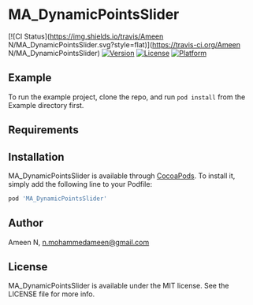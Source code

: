 # MA_DynamicPointsSlider

[![CI Status](https://img.shields.io/travis/Ameen N/MA_DynamicPointsSlider.svg?style=flat)](https://travis-ci.org/Ameen N/MA_DynamicPointsSlider)
[![Version](https://img.shields.io/cocoapods/v/MA_DynamicPointsSlider.svg?style=flat)](https://cocoapods.org/pods/MA_DynamicPointsSlider)
[![License](https://img.shields.io/cocoapods/l/MA_DynamicPointsSlider.svg?style=flat)](https://cocoapods.org/pods/MA_DynamicPointsSlider)
[![Platform](https://img.shields.io/cocoapods/p/MA_DynamicPointsSlider.svg?style=flat)](https://cocoapods.org/pods/MA_DynamicPointsSlider)

## Example

To run the example project, clone the repo, and run `pod install` from the Example directory first.

## Requirements

## Installation

MA_DynamicPointsSlider is available through [CocoaPods](https://cocoapods.org). To install
it, simply add the following line to your Podfile:

```ruby
pod 'MA_DynamicPointsSlider'
```

## Author

Ameen N, n.mohammedameen@gmail.com

## License

MA_DynamicPointsSlider is available under the MIT license. See the LICENSE file for more info.
